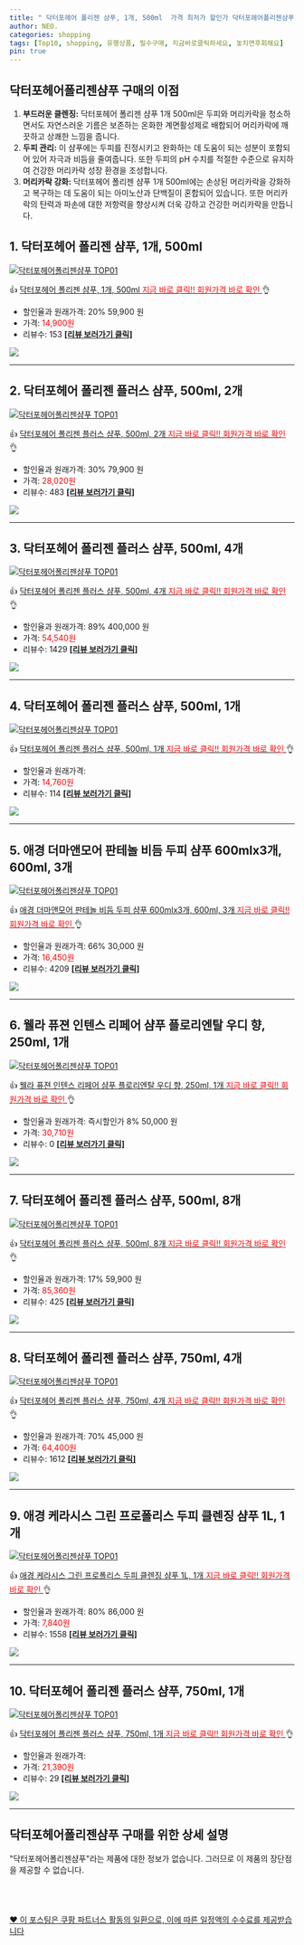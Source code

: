 ```yaml
---
title: " 닥터포헤어 폴리젠 샴푸, 1개, 500ml  가격 최저가 할인가 닥터포헤어폴리젠샴푸 최저가 추천 제품 비교"
author: NEO.
categories: shopping
tags: [Top10, shopping, 유행상품, 필수구매, 지금바로클릭하세요, 놓치면후회해요]
pin: true
---
```

## 닥터포헤어폴리젠샴푸 구매의 이점
1. **부드러운 클렌징:** 닥터포헤어 폴리젠 샴푸 1개 500ml은 두피와 머리카락을 청소하면서도 자연스러운 기름은 보존하는 온화한 계면활성제로 배합되어 머리카락에 깨끗하고 상쾌한 느낌을 줍니다.
2. **두피 관리:** 이 샴푸에는 두피를 진정시키고 완화하는 데 도움이 되는 성분이 포함되어 있어 자극과 비듬을 줄여줍니다. 또한 두피의 pH 수치를 적절한 수준으로 유지하여 건강한 머리카락 성장 환경을 조성합니다.
3. **머리카락 강화:** 닥터포헤어 폴리젠 샴푸 1개 500ml에는 손상된 머리카락을 강화하고 복구하는 데 도움이 되는 아미노산과 단백질이 혼합되어 있습니다. 또한 머리카락의 탄력과 파손에 대한 저항력을 향상시켜 더욱 강하고 건강한 머리카락을 만듭니다.

   

## 1.  닥터포헤어 폴리젠 샴푸, 1개, 500ml 

[![닥터포헤어폴리젠샴푸 TOP01](https://thumbnail7.coupangcdn.com/thumbnails/remote/490x490ex/image/vendor_inventory/e91e/c88bb52525306bc99df6849711cdd9bc7167c6dfd05f20bed119da534b7e.png)](https://link.coupang.com/re/AFFSDP?lptag=AF3617701&subid=GithubCoopas&pageKey=7870374749&traceid=V0-153&itemId=21498535158&vendorItemId=82593806536)


👍 [ 닥터포헤어 폴리젠 샴푸, 1개, 500ml  <font color=red> 지금 바로 클릭!! 회원가격 바로 확인 </font> ](https://link.coupang.com/re/AFFSDP?lptag=AF3617701&subid=GithubCoopas&pageKey=7870374749&traceid=V0-153&itemId=21498535158&vendorItemId=82593806536) 👌 


- 할인율과 원래가격: 20%  59,900   원
- 가격: <span style='color:red'>14,900원</span>
- 리뷰수: 153  [**[리뷰 보러가기 클릭]**](https://link.coupang.com/re/AFFSDP?lptag=AF3617701&subid=GithubCoopas&pageKey=7870374749&traceid=V0-153&itemId=21498535158&vendorItemId=82593806536)

[![](/discount_price.png)](https://link.coupang.com/re/AFFSDP?lptag=AF3617701&subid=GithubCoopas&pageKey=7870374749&traceid=V0-153&itemId=21498535158&vendorItemId=82593806536)

---


   

## 2.  닥터포헤어 폴리젠 플러스 샴푸, 500ml, 2개 

[![닥터포헤어폴리젠샴푸 TOP01](https://thumbnail9.coupangcdn.com/thumbnails/remote/490x490ex/image/retail/images/1177100039789403-ea4ed86e-a91f-4b8a-b165-703204f8f6f9.jpg)](https://link.coupang.com/re/AFFSDP?lptag=AF3617701&subid=GithubCoopas&pageKey=7770123520&traceid=V0-153&itemId=20974572049&vendorItemId=85072875901)


👍 [ 닥터포헤어 폴리젠 플러스 샴푸, 500ml, 2개  <font color=red> 지금 바로 클릭!! 회원가격 바로 확인 </font> ](https://link.coupang.com/re/AFFSDP?lptag=AF3617701&subid=GithubCoopas&pageKey=7770123520&traceid=V0-153&itemId=20974572049&vendorItemId=85072875901) 👌 


- 할인율과 원래가격: 30%  79,900   원
- 가격: <span style='color:red'>28,020원</span>
- 리뷰수: 483  [**[리뷰 보러가기 클릭]**](https://link.coupang.com/re/AFFSDP?lptag=AF3617701&subid=GithubCoopas&pageKey=7770123520&traceid=V0-153&itemId=20974572049&vendorItemId=85072875901)

[![](/discount_price.png)](https://link.coupang.com/re/AFFSDP?lptag=AF3617701&subid=GithubCoopas&pageKey=7770123520&traceid=V0-153&itemId=20974572049&vendorItemId=85072875901)

---


   

## 3.  닥터포헤어 폴리젠 플러스 샴푸, 500ml, 4개 

[![닥터포헤어폴리젠샴푸 TOP01](https://thumbnail8.coupangcdn.com/thumbnails/remote/490x490ex/image/retail/images/1177099029769907-d79f2083-e922-49ce-a239-fcab21fe5a12.jpg)](https://link.coupang.com/re/AFFSDP?lptag=AF3617701&subid=GithubCoopas&pageKey=7770123520&traceid=V0-153&itemId=21303989911&vendorItemId=72044252618)


👍 [ 닥터포헤어 폴리젠 플러스 샴푸, 500ml, 4개  <font color=red> 지금 바로 클릭!! 회원가격 바로 확인 </font> ](https://link.coupang.com/re/AFFSDP?lptag=AF3617701&subid=GithubCoopas&pageKey=7770123520&traceid=V0-153&itemId=21303989911&vendorItemId=72044252618) 👌 


- 할인율과 원래가격: 89%  400,000   원
- 가격: <span style='color:red'>54,540원</span>
- 리뷰수: 1429  [**[리뷰 보러가기 클릭]**](https://link.coupang.com/re/AFFSDP?lptag=AF3617701&subid=GithubCoopas&pageKey=7770123520&traceid=V0-153&itemId=21303989911&vendorItemId=72044252618)

[![](/discount_price.png)](https://link.coupang.com/re/AFFSDP?lptag=AF3617701&subid=GithubCoopas&pageKey=7770123520&traceid=V0-153&itemId=21303989911&vendorItemId=72044252618)

---


   

## 4.  닥터포헤어 폴리젠 플러스 샴푸, 500ml, 1개 

[![닥터포헤어폴리젠샴푸 TOP01](https://thumbnail8.coupangcdn.com/thumbnails/remote/490x490ex/image/retail/images/1177100168181270-0f892068-d40f-4aea-b967-191895b9d430.jpg)](https://link.coupang.com/re/AFFSDP?lptag=AF3617701&subid=GithubCoopas&pageKey=7770123520&traceid=V0-153&itemId=20974511188&vendorItemId=74303603529)


👍 [ 닥터포헤어 폴리젠 플러스 샴푸, 500ml, 1개  <font color=red> 지금 바로 클릭!! 회원가격 바로 확인 </font> ](https://link.coupang.com/re/AFFSDP?lptag=AF3617701&subid=GithubCoopas&pageKey=7770123520&traceid=V0-153&itemId=20974511188&vendorItemId=74303603529) 👌 


- 할인율과 원래가격: 
- 가격: <span style='color:red'>14,760원</span>
- 리뷰수: 114  [**[리뷰 보러가기 클릭]**](https://link.coupang.com/re/AFFSDP?lptag=AF3617701&subid=GithubCoopas&pageKey=7770123520&traceid=V0-153&itemId=20974511188&vendorItemId=74303603529)

[![](/discount_price.png)](https://link.coupang.com/re/AFFSDP?lptag=AF3617701&subid=GithubCoopas&pageKey=7770123520&traceid=V0-153&itemId=20974511188&vendorItemId=74303603529)

---


   

## 5.  애경 더마앤모어 판테놀 비듬 두피 샴푸 600mlx3개, 600ml, 3개 

[![닥터포헤어폴리젠샴푸 TOP01](https://thumbnail9.coupangcdn.com/thumbnails/remote/490x490ex/image/vendor_inventory/cbd9/d7c26e3d24fe4f7c7c22dd387145c8ae04a4f81af6b165bc63992bd37f15.jpg)](https://link.coupang.com/re/AFFSDP?lptag=AF3617701&subid=GithubCoopas&pageKey=4400867075&traceid=V0-153&itemId=8554542539&vendorItemId=88742621331)


👍 [ 애경 더마앤모어 판테놀 비듬 두피 샴푸 600mlx3개, 600ml, 3개  <font color=red> 지금 바로 클릭!! 회원가격 바로 확인 </font> ](https://link.coupang.com/re/AFFSDP?lptag=AF3617701&subid=GithubCoopas&pageKey=4400867075&traceid=V0-153&itemId=8554542539&vendorItemId=88742621331) 👌 


- 할인율과 원래가격: 66%  30,000   원
- 가격: <span style='color:red'>16,450원</span>
- 리뷰수: 4209  [**[리뷰 보러가기 클릭]**](https://link.coupang.com/re/AFFSDP?lptag=AF3617701&subid=GithubCoopas&pageKey=4400867075&traceid=V0-153&itemId=8554542539&vendorItemId=88742621331)

[![](/discount_price.png)](https://link.coupang.com/re/AFFSDP?lptag=AF3617701&subid=GithubCoopas&pageKey=4400867075&traceid=V0-153&itemId=8554542539&vendorItemId=88742621331)

---


   

## 6.  웰라 퓨젼 인텐스 리페어 샴푸 플로리엔탈 우디 향, 250ml, 1개 

[![닥터포헤어폴리젠샴푸 TOP01](https://thumbnail8.coupangcdn.com/thumbnails/remote/490x490ex/image/retail/images/2022/12/26/18/9/58ac5ba5-4ba4-4fb1-86cd-4e7d3eae6e99.jpg)](https://link.coupang.com/re/AFFSDP?lptag=AF3617701&subid=GithubCoopas&pageKey=7023621838&traceid=V0-153&itemId=17307968126&vendorItemId=84478803067)


👍 [ 웰라 퓨젼 인텐스 리페어 샴푸 플로리엔탈 우디 향, 250ml, 1개  <font color=red> 지금 바로 클릭!! 회원가격 바로 확인 </font> ](https://link.coupang.com/re/AFFSDP?lptag=AF3617701&subid=GithubCoopas&pageKey=7023621838&traceid=V0-153&itemId=17307968126&vendorItemId=84478803067) 👌 


- 할인율과 원래가격: 즉시할인가 8%  50,000   원
- 가격: <span style='color:red'>30,710원</span>
- 리뷰수: 0  [**[리뷰 보러가기 클릭]**](https://link.coupang.com/re/AFFSDP?lptag=AF3617701&subid=GithubCoopas&pageKey=7023621838&traceid=V0-153&itemId=17307968126&vendorItemId=84478803067)

[![](/discount_price.png)](https://link.coupang.com/re/AFFSDP?lptag=AF3617701&subid=GithubCoopas&pageKey=7023621838&traceid=V0-153&itemId=17307968126&vendorItemId=84478803067)

---


   

## 7.  닥터포헤어 폴리젠 플러스 샴푸, 500ml, 8개 

[![닥터포헤어폴리젠샴푸 TOP01](https://thumbnail6.coupangcdn.com/thumbnails/remote/490x490ex/image/retail/images/1177098920316524-ed3e770b-6cbe-455b-b511-5232d93415ba.jpg)](https://link.coupang.com/re/AFFSDP?lptag=AF3617701&subid=GithubCoopas&pageKey=7770123520&traceid=V0-153&itemId=20974681941&vendorItemId=86151174156)


👍 [ 닥터포헤어 폴리젠 플러스 샴푸, 500ml, 8개  <font color=red> 지금 바로 클릭!! 회원가격 바로 확인 </font> ](https://link.coupang.com/re/AFFSDP?lptag=AF3617701&subid=GithubCoopas&pageKey=7770123520&traceid=V0-153&itemId=20974681941&vendorItemId=86151174156) 👌 


- 할인율과 원래가격: 17%  59,900   원
- 가격: <span style='color:red'>85,360원</span>
- 리뷰수: 425  [**[리뷰 보러가기 클릭]**](https://link.coupang.com/re/AFFSDP?lptag=AF3617701&subid=GithubCoopas&pageKey=7770123520&traceid=V0-153&itemId=20974681941&vendorItemId=86151174156)

[![](/discount_price.png)](https://link.coupang.com/re/AFFSDP?lptag=AF3617701&subid=GithubCoopas&pageKey=7770123520&traceid=V0-153&itemId=20974681941&vendorItemId=86151174156)

---


   

## 8.  닥터포헤어 폴리젠 플러스 샴푸, 750ml, 4개 

[![닥터포헤어폴리젠샴푸 TOP01](https://thumbnail7.coupangcdn.com/thumbnails/remote/490x490ex/image/retail/images/8a6d5d38-0092-4f92-9203-13e0aeafae3a3954789116731974925.png)](https://link.coupang.com/re/AFFSDP?lptag=AF3617701&subid=GithubCoopas&pageKey=7770123520&traceid=V0-153&itemId=18037431292&vendorItemId=85191828001)


👍 [ 닥터포헤어 폴리젠 플러스 샴푸, 750ml, 4개  <font color=red> 지금 바로 클릭!! 회원가격 바로 확인 </font> ](https://link.coupang.com/re/AFFSDP?lptag=AF3617701&subid=GithubCoopas&pageKey=7770123520&traceid=V0-153&itemId=18037431292&vendorItemId=85191828001) 👌 


- 할인율과 원래가격: 70%  45,000   원
- 가격: <span style='color:red'>64,400원</span>
- 리뷰수: 1612  [**[리뷰 보러가기 클릭]**](https://link.coupang.com/re/AFFSDP?lptag=AF3617701&subid=GithubCoopas&pageKey=7770123520&traceid=V0-153&itemId=18037431292&vendorItemId=85191828001)

[![](/discount_price.png)](https://link.coupang.com/re/AFFSDP?lptag=AF3617701&subid=GithubCoopas&pageKey=7770123520&traceid=V0-153&itemId=18037431292&vendorItemId=85191828001)

---


   

## 9.  애경 케라시스 그린 프로폴리스 두피 클렌징 샴푸 1L, 1개 

[![닥터포헤어폴리젠샴푸 TOP01](https://thumbnail10.coupangcdn.com/thumbnails/remote/490x490ex/image/vendor_inventory/66d7/a6fd762790464a4cbd48c1929944382f6e52e27b113da9fed0d67944600a.jpg)](https://link.coupang.com/re/AFFSDP?lptag=AF3617701&subid=GithubCoopas&pageKey=6070708467&traceid=V0-153&itemId=11114517262&vendorItemId=87198837003)


👍 [ 애경 케라시스 그린 프로폴리스 두피 클렌징 샴푸 1L, 1개  <font color=red> 지금 바로 클릭!! 회원가격 바로 확인 </font> ](https://link.coupang.com/re/AFFSDP?lptag=AF3617701&subid=GithubCoopas&pageKey=6070708467&traceid=V0-153&itemId=11114517262&vendorItemId=87198837003) 👌 


- 할인율과 원래가격: 80%  86,000   원
- 가격: <span style='color:red'>7,840원</span>
- 리뷰수: 1558  [**[리뷰 보러가기 클릭]**](https://link.coupang.com/re/AFFSDP?lptag=AF3617701&subid=GithubCoopas&pageKey=6070708467&traceid=V0-153&itemId=11114517262&vendorItemId=87198837003)

[![](/discount_price.png)](https://link.coupang.com/re/AFFSDP?lptag=AF3617701&subid=GithubCoopas&pageKey=6070708467&traceid=V0-153&itemId=11114517262&vendorItemId=87198837003)

---


   

## 10.  닥터포헤어 폴리젠 플러스 샴푸, 750ml, 1개 

[![닥터포헤어폴리젠샴푸 TOP01](https://thumbnail8.coupangcdn.com/thumbnails/remote/490x490ex/image/retail/images/4694762697915130-0a7d36f3-97fd-4dcf-a563-6936d21eaa3e.jpg)](https://link.coupang.com/re/AFFSDP?lptag=AF3617701&subid=GithubCoopas&pageKey=7770123520&traceid=V0-153&itemId=18120697889&vendorItemId=79314150632)


👍 [ 닥터포헤어 폴리젠 플러스 샴푸, 750ml, 1개  <font color=red> 지금 바로 클릭!! 회원가격 바로 확인 </font> ](https://link.coupang.com/re/AFFSDP?lptag=AF3617701&subid=GithubCoopas&pageKey=7770123520&traceid=V0-153&itemId=18120697889&vendorItemId=79314150632) 👌 


- 할인율과 원래가격: 
- 가격: <span style='color:red'>21,390원</span>
- 리뷰수: 29  [**[리뷰 보러가기 클릭]**](https://link.coupang.com/re/AFFSDP?lptag=AF3617701&subid=GithubCoopas&pageKey=7770123520&traceid=V0-153&itemId=18120697889&vendorItemId=79314150632)

[![](/discount_price.png)](https://link.coupang.com/re/AFFSDP?lptag=AF3617701&subid=GithubCoopas&pageKey=7770123520&traceid=V0-153&itemId=18120697889&vendorItemId=79314150632)

---
## 닥터포헤어폴리젠샴푸 구매를 위한 상세 설명
"닥터포헤어폴리젠샴푸"라는 제품에 대한 정보가 없습니다. 그러므로 이 제품의 장단점을 제공할 수 없습니다.<br><br><br><br><br> [ ❤  이 포스팅은 쿠팡 파트너스 활동의 일환으로, 이에 따른 일정액의 수수료를 제공받습니다](https://link.coupang.com/a/bcEFyh)